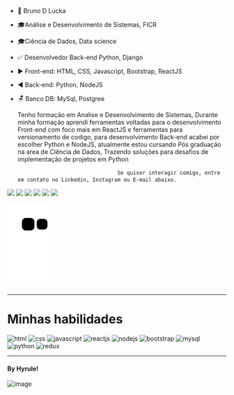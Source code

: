 - 👋 Bruno D Lucka
- 🎓Análise e Desenvolvimento de Sistemas, FICR
- 🎓Ciência de Dados, Data science
- ✅ Desenvolvedor Back-end Python, Django
- ▶️ Front-end: HTML, CSS, Javascript, Bootstrap, ReactJS
- ◀️ Back-end:  Python, NodeJS  
- 🪑  Banco DB:  MySql, Postgree

  Tenho formação em Analise e Desenvolvimento de Sistemas, Durante minha formação aprendi ferramentas voltadas para o desenvolvimento Front-end com foco mais em ReactJS e ferramentas para versionamento de codigo, para desenvolvimento Back-end acabei por escolher Python e NodeJS, atualmente estou cursando Pós graduação na area de Ciência de Dados, Trazendo soluções para desafios de implementação de projetos em Python

                                      Se quiser interagir comigo, entre em contato no Linkedin, Instagram ou E-mail abaixo.

<div> 
  <a href="https://www.youtube.com/watch?v=sPBzSq3yGbw&ab_channel=SmileTogether" target="_blank"><img src="https://img.shields.io/badge/YouTube-FF0000?style=for-the-badge&logo=youtube&logoColor=white" target="_blank"></a>
  <a href="https://www.instagram.com/brunodlucka/?hl=pt-br" target="_blank"><img src="https://img.shields.io/badge/-Instagram-%23E4405F?style=for-the-badge&logo=instagram&logoColor=white" target="_blank"></a>
 	<a href="https://www.twitch.tv/brunodlucka" target="_blank"><img src="https://img.shields.io/badge/Twitch-9146FF?style=for-the-badge&logo=twitch&logoColor=white" target="_blank"></a>
 <a href="https://www.youtube.com/watch?v=sPBzSq3yGbw&ab_channel=SmileTogether" target="_blank"><img src="https://img.shields.io/badge/Discord-7289DA?style=for-the-badge&logo=discord&logoColor=white" target="_blank"></a> 
  <a href = "mailto:bruno_lucka@hotmail.com"><img src="https://img.shields.io/badge/-Gmail-%23333?style=for-the-badge&logo=gmail&logoColor=white" target="_blank"></a>
  <a href="https://www.linkedin.com/in/brunodlucka/" target="_blank"><img src="https://img.shields.io/badge/-LinkedIn-%230077B5?style=for-the-badge&logo=linkedin&logoColor=white" target="_blank"></a> 
 
  ![Snake animation](https://github.com/rafaballerini/rafaballerini/blob/output/github-contribution-grid-snake.svg)
 
</div>

<hr />

#  Minhas habilidades

<img src = "https://cdn.jsdelivr.net/gh/devicons/devicon/icons/html5/html5-original.svg" alt = "html" widtf = "40" height = "40" style = "max -largura: 100%; margem: 0 2px; "> </img>
<img src = "https://cdn.jsdelivr.net/gh/devicons/devicon/icons/css3/css3-original.svg" alt = "css" widtf = "40" height = "40" style = "max -largura: 100%; margem: 0 2px; "> </img>
<img src = "https://cdn.jsdelivr.net/gh/devicons/devicon/icons/javascript/javascript-original.svg" alt = "javascript" widtf = "40" height = "40" style = "max -largura: 100%; margem: 0 2px; "> </img>
<img src = "https://cdn.jsdelivr.net/gh/devicons/devicon/icons/react/react-original.svg" alt = "reactjs" widtf = "40" height = "40" style = "max -largura: 100%; margem: 0 2px; "> </img>
<img src = "https://cdn.jsdelivr.net/gh/devicons/devicon/icons/nodejs/nodejs-original.svg" alt = "nodejs" widtf = "40" height = "40" style = "max -largura: 100%; margem: 0 2px; "> </img>
<img src = "https://cdn.jsdelivr.net/gh/devicons/devicon/icons/bootstrap/bootstrap-plain-wordmark.svg" alt = "bootstrap" widtf = "40" height = "40" style = "largura máxima: 100%; margem: 0 2px;" /> </img>
<img src = "https://cdn.jsdelivr.net/gh/devicons/devicon/icons/mysql/mysql-original-wordmark.svg" alt = "mysql" widtf = "40" height = "40" style = "largura máxima: 100%; margem: 0 2px;" /> </img>
<img src = "https://img.shields.io/badge/Python-3776AB?style=for-the-badge&logo=python&logoColor=white" alt = "python" widtf = "40" height = "40" style = "max -largura: 100%; margem: 0 2px; "/> </img>
<img src = "https://cdn.jsdelivr.net/gh/devicons/devicon/icons/redux/redux-original.svg" alt = "redux" widtf = "40" height = "40" style = "max -largura: 100%; margem: 0 2px; "/> </img>



<hr />

####  By Hyrule!
![image](https://user-images.githubusercontent.com/79919310/147383427-6c3a9c34-953a-4971-b2e8-f2cebcf4ecd9.png)


